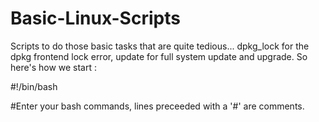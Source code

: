 # Basic-Linux-Scripts
Scripts to do those basic tasks that are quite tedious...
dpkg_lock for the dpkg frontend lock error, update for full system update and upgrade. 
So here's how we start :

#!/bin/bash

#Enter your bash commands, lines preceeded with a '#' are comments.
